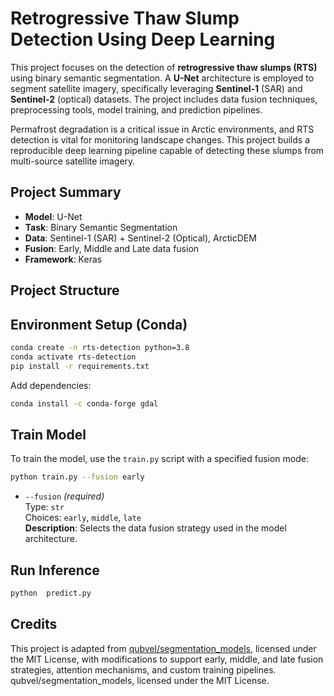 #  Retrogressive Thaw Slump Detection Using Deep Learning

This project focuses on the detection of **retrogressive thaw slumps (RTS)** using binary semantic segmentation. A **U-Net** architecture is employed to segment satellite imagery, specifically leveraging **Sentinel-1** (SAR) and **Sentinel-2** (optical) datasets. The project includes data fusion techniques, preprocessing tools, model training, and prediction pipelines.

Permafrost degradation is a critical issue in Arctic environments, and RTS detection is vital for monitoring landscape changes. This project builds a reproducible deep learning pipeline capable of detecting these slumps from multi-source satellite imagery.

##  Project Summary

- **Model**: U-Net  
- **Task**: Binary Semantic Segmentation  
- **Data**: Sentinel-1 (SAR) + Sentinel-2 (Optical), ArcticDEM  
- **Fusion**: Early, Middle and Late data fusion 
- **Framework**: Keras

## Project Structure

## Environment Setup (Conda)

```bash
conda create -n rts-detection python=3.8
conda activate rts-detection
pip install -r requirements.txt
```
Add dependencies:
```bash
conda install -c conda-forge gdal
```

## Train Model
To train the model, use the `train.py` script with a specified fusion mode:

```bash
python train.py --fusion early
```
- `--fusion` *(required)*  
  Type: `str`  
  Choices: `early`, `middle`, `late`  
  **Description**: Selects the data fusion strategy used in the model architecture.


## Run Inference
```bash
python  predict.py
```

## Credits

This project is adapted from [qubvel/segmentation_models](https://github.com/qubvel/segmentation_models), licensed under the MIT License, with modifications to support early, middle, and late fusion strategies, attention mechanisms, and custom training pipelines.  qubvel/segmentation_models, licensed under the MIT License.





